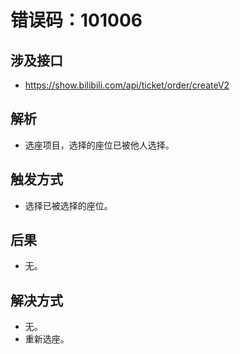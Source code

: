 # 错误码：101006

## 涉及接口
- https://show.bilibili.com/api/ticket/order/createV2

## 解析
- 选座项目，选择的座位已被他人选择。

## 触发方式
- 选择已被选择的座位。

## 后果
- 无。

## 解决方式
- 无。
- 重新选座。